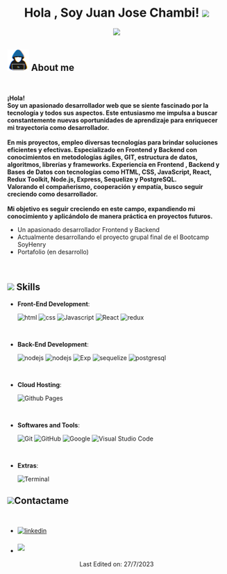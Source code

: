 
<h1 align="center"><b>Hola , Soy Juan Jose Chambi! </b><img src="https://media.giphy.com/media/hvRJCLFzcasrR4ia7z/giphy.gif" width="35"></h1>
<!--  -->
<p align="center">
  <a href="https://github.com/DenverCoder1/readme-typing-svg"><img src="https://readme-typing-svg.herokuapp.com?font=Time+New+Roman&color=black&size=25&center=true&vCenter=true&width=700&height=100&lines=Juan+Jose+Chambi;++;Desarrollador+Front-End+Back-End,+Autodidacta;Desarrollador+Fullstack;Alumno+de+Soy+Henry;Activo,Curioso/Investigador;Cada+Dia+Aprendiendo+Cosas+Nuevas..<3"></a>
</p>

## <picture><img src = "https://github.com/0xAbdulKhalid/0xAbdulKhalid/raw/main/assets/mdImages/about_me.gif" width = 50px></picture> **About me**

<br>

**¡Hola!**
<br>
<b>Soy un apasionado desarrollador web que se siente fascinado por la tecnología y todos sus aspectos. Este entusiasmo me impulsa a buscar constantemente nuevas oportunidades de aprendizaje para enriquecer mi trayectoria como desarrollador.
<br>
<br>
En mis proyectos, empleo diversas tecnologías para brindar soluciones eficientes y efectivas. Especializado en Frontend y Backend con conocimientos en metodologías ágiles, GIT, estructura de datos, algoritmos, librerías y frameworks. Experiencia en Frontend , Backend 
y Bases de Datos con tecnologías como HTML, CSS, JavaScript, React, Redux Toolkit, Node.js, Express, Sequelize y PostgreSQL.<br>
Valorando el compañerismo, cooperación y empatía, busco seguir creciendo como desarrollador.
<br>
<br>
Mi objetivo es seguir creciendo en este campo, expandiendo mi conocimiento y aplicándolo de manera práctica en proyectos futuros.</b>
<br>

- Un apasionado desarrollador Frontend y Backend 
- Actualmente desarrollando el proyecto grupal final de el Bootcamp SoyHenry
- Portafolio (en desarrollo)

<br>

## <img src="https://media2.giphy.com/media/QssGEmpkyEOhBCb7e1/giphy.gif?cid=ecf05e47a0n3gi1bfqntqmob8g9aid1oyj2wr3ds3mg700bl&rid=giphy.gif" width ="25"><b> Skills</b>

<p align="center">
	
- **Front-End Development**:


  <img src="https://profilinator.rishav.dev/skills-assets/html5-original-wordmark.svg" alt="html" width="50">
  
  <img src="https://profilinator.rishav.dev/skills-assets/css3-original-wordmark.svg" alt="css" width="50">
  
  <img src="https://profilinator.rishav.dev/skills-assets/javascript-original.svg" alt="Javascript" width="50">
  
  <img src="https://profilinator.rishav.dev/skills-assets/react-original-wordmark.svg" alt="React" width="50">
  
  <img src="https://profilinator.rishav.dev/skills-assets/redux-original.svg" alt="redux" width="50">

<br>

- **Back-End Development**:
  
  <img src="https://profilinator.rishav.dev/skills-assets/javascript-original.svg" alt="nodejs" width="50">

  <img src="https://profilinator.rishav.dev/skills-assets/nodejs-original-wordmark.svg" alt="nodejs" width="60">
  
  <img src="https://profilinator.rishav.dev/skills-assets/express-original-wordmark.svg" alt="Exp" width="60">
  
  <img src="https://sequelize.org/img/logo.svg" alt="sequelize" width="50">
  
  <img src="https://profilinator.rishav.dev/skills-assets/postgresql-original-wordmark.svg" alt="postgresql" width="50">
  

<br>

- **Cloud Hosting**:

    ![Github Pages](https://img.shields.io/badge/GitHub%20Pages-%23327FC7.svg?style=for-the-badge&logo=github&logoColor=white)
    
<br>

- **Softwares and Tools**:

    ![Git](https://img.shields.io/badge/git-%23F05033.svg?style=for-the-badge&logo=git&logoColor=white)
    ![GitHub](https://img.shields.io/badge/github-%23121011.svg?style=for-the-badge&logo=github&logoColor=white)
    ![Google](https://img.shields.io/badge/google-%234285F4.svg?style=for-the-badge&logo=google&logoColor=white)
    ![Visual Studio Code](https://img.shields.io/badge/Visual%20Studio%20Code-0078d7.svg?style=for-the-badge&logo=visual-studio-code&logoColor=white)

<br>

- **Extras**:

    ![Terminal](https://img.shields.io/badge/Terminal-%23054020?style=for-the-badge&logo=gnu-bash&logoColor=white)  

</p>


	
## <img src="https://user-images.githubusercontent.com/74038190/243078651-2c0eef4b-7b75-42bd-9722-4bea97a2d532.gif" width ="45"><b>Contactame </b>
<br>
<div align='left'>

<ul>

<li>
<a href="https://www.linkedin.com/in/juan-jose-chambi/" target="_blank">
<img src="https://img.shields.io/badge/linkedin:  Juan Jose Chambi-%2300acee.svg?color=405DE6&style=for-the-badge&logo=linkedin&logoColor=white" alt=linkedin style="margin-bottom: 5px;"/>
</a>
</li>

<br>

<li>
<a href="mailto:chambijuanjose05@gmail.com" target="_blank">
<img src="https://img.shields.io/badge/gmail:  Juan Jose Chambi-%23EA4335.svg?style=for-the-badge&logo=gmail&logoColor=white" t=mail style="margin-bottom: 5px;" />
</a>
</li>
	
</ul>
</div>
<div align="center">
Last Edited on: 27/7/2023
